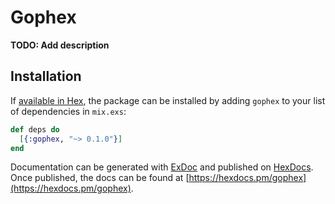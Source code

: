 # Gophex

**TODO: Add description**

## Installation

If [available in Hex](https://hex.pm/docs/publish), the package can be installed
by adding `gophex` to your list of dependencies in `mix.exs`:

```elixir
def deps do
  [{:gophex, "~> 0.1.0"}]
end
```

Documentation can be generated with [ExDoc](https://github.com/elixir-lang/ex_doc)
and published on [HexDocs](https://hexdocs.pm). Once published, the docs can
be found at [https://hexdocs.pm/gophex](https://hexdocs.pm/gophex).

